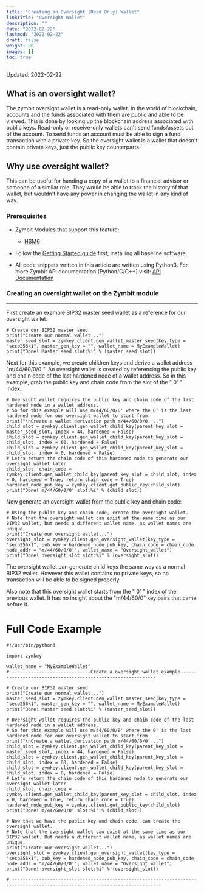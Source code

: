```yaml
---
title: "Creating an Oversight (Read Only) Wallet"
linkTitle: "Oversight Wallet"
description: ""
date: "2022-02-22"
lastmod: "2022-02-22"
draft: false
weight: 80
images: []
toc: true
---
```


Updated: 2022-02-22


## What is an oversight wallet?

The zymbit oversight wallet is a read-only wallet. In the world of blockchain, accounts and the funds associated with them are public and able to be viewed. This is done by looking up the blockchain address associated with public keys. Read-only or receive-only wallets can't send funds/assets out of the account. To send funds an account must be able to sign a fund transaction with a private key. So the oversight wallet is a wallet that doesn't contain private keys, just the public key counterparts.

## Why use oversight wallet?

This can be useful for handing a copy of a wallet to a financial advisor or someone of a similar role. They would be able to track the history of that wallet, but wouldn't have any power in changing the wallet in any kind of way.

### Prerequisites

* Zymbit Modules that support this feature:
    * [HSM6](https://www.zymbit.com/hsm6/)
    <!-- [SCM \[Early Access\]](https://www.zymbit.com/secure-compute-platform/) -->

* Follow the [Getting Started guide](https://docs.zymbit.com/getting-started) first, installing all baseline software.

* All code snippets written in this article are written using Python3. For more Zymbit API documentation (Python/C/C++) visit: [API Documentation](https://docs/zymbit.com/api)


### Creating an oversight wallet on the Zymbit module

---

First create an example BIP32 master seed wallet as a reference for our oversight wallet.

```plaintext
# Create our BIP32 master seed
print("Create our normal wallet...")
master_seed_slot = zymkey.client.gen_wallet_master_seed(key_type = "secp256k1", master_gen_key = "", wallet_name = MyExampleWallet)
print("Done! Master seed slot:%i" % (master_seed_slot))
```

Next for this example, we create children keys and derive a wallet address "m/44/60/0/0'". An oversight wallet is created by referencing the public key and chain code of the last hardened node of a wallet address. So in this example, grab the public key and chain code from the slot of the " 0' " index.

```
# Oversight wallet requires the public key and chain code of the last hardened node in a wallet address.
# So for this example will use m/44/60/0/0' where the 0' is the last hardened node for our oversight wallet to start from.
print("\nCreate a wallet derivation path m/44/60/0/0' ..")
child_slot = zymkey.client.gen_wallet_child_key(parent_key_slot = master_seed_slot, index = 44, hardened = False)
child_slot = zymkey.client.gen_wallet_child_key(parent_key_slot = child_slot, index = 60, hardened = False)
child_slot = zymkey.client.gen_wallet_child_key(parent_key_slot = child_slot, index = 0, hardened = False)
# Let's return the chain code of this hardened node to generate our oversight wallet later
child_slot, chain_code = zymkey.client.gen_wallet_child_key(parent_key_slot = child_slot, index = 0, hardened = True, return_chain_code = True)
hardened_node_pub_key = zymkey.client.get_public_key(child_slot)
print("Done! m/44/60/0/0' slot:%i" % (child_slot))
```

Now generate an oversight wallet from the public key and chain code:

```
# Using the public key and chain code, create the oversight wallet.
# Note that the oversight wallet can exist at the same time as our BIP32 wallet, but needs a different wallet name, as wallet names are unique.
print("Create our oversight wallet...")
oversight_slot = zymkey.client.gen_oversight_wallet(key_type = "secp256k1", pub_key = hardened_node_pub_key, chain_code = chain_code, node_addr = "m/44/60/0/0'", wallet_name = "Oversight_wallet")
print("Done! oversight_slot slot:%i" % (oversight_slot))
```

The oversight wallet can generate child keys the same way as a normal BIP32 wallet. However this wallet contains no private keys, so no transaction will be able to be signed properly. 

Also note that this oversight wallet starts from the " 0' " index of the previous wallet. It has no insight about the "m/44/60/0" key pairs that came before it.


# Full Code Example

```plaintext
#!/usr/bin/python3

import zymkey

wallet_name = "MyExampleWallet"
# -----------------------------Create a oversight wallet example-------------------------------------------------------------

# Create our BIP32 master seed
print("Create our normal wallet...")
master_seed_slot = zymkey.client.gen_wallet_master_seed(key_type = "secp256k1", master_gen_key = "", wallet_name = MyExampleWallet)
print("Done! Master seed slot:%i" % (master_seed_slot))

# Oversight wallet requires the public key and chain code of the last hardened node in a wallet address.
# So for this example will use m/44/60/0/0' where the 0' is the last hardened node for our oversight wallet to start from.
print("\nCreate a wallet derivation path m/44/60/0/0' ..")
child_slot = zymkey.client.gen_wallet_child_key(parent_key_slot = master_seed_slot, index = 44, hardened = False)
child_slot = zymkey.client.gen_wallet_child_key(parent_key_slot = child_slot, index = 60, hardened = False)
child_slot = zymkey.client.gen_wallet_child_key(parent_key_slot = child_slot, index = 0, hardened = False)
# Let's return the chain code of this hardened node to generate our oversight wallet later
child_slot, chain_code = zymkey.client.gen_wallet_child_key(parent_key_slot = child_slot, index = 0, hardened = True, return_chain_code = True)
hardened_node_pub_key = zymkey.client.get_public_key(child_slot)
print("Done! m/44/60/0/0' slot:%i" % (child_slot))

# Now that we have the public key and chain code, can create the oversight wallet.
# Note that the oversight wallet can exist at the same time as our BIP32 wallet. But needs a different wallet name, as wallet names are unique.
print("Create our oversight wallet...")
oversight_slot = zymkey.client.gen_oversight_wallet(key_type = "secp256k1", pub_key = hardened_node_pub_key, chain_code = chain_code, node_addr = "m/44/60/0/0'", wallet_name = "Oversight_wallet")
print("Done! oversight_slot slot:%i" % (oversight_slot))

# -----------------------------------------------------------------------------------------------------------------------------
```
